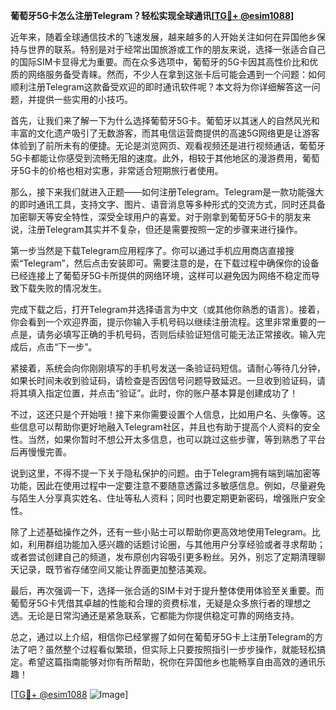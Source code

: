 **葡萄牙5G卡怎么注册Telegram？轻松实现全球通讯[[TG💪+ @esim1088](https://t.me/s/esim1088)]**

近年来，随着全球通信技术的飞速发展，越来越多的人开始关注如何在异国他乡保持与世界的联系。特别是对于经常出国旅游或工作的朋友来说，选择一张适合自己的国际SIM卡显得尤为重要。而在众多选项中，葡萄牙的5G卡因其高性价比和优质的网络服务备受青睐。然而，不少人在拿到这张卡后可能会遇到一个问题：如何顺利注册Telegram这款备受欢迎的即时通讯软件呢？本文将为你详细解答这一问题，并提供一些实用的小技巧。

首先，让我们来了解一下为什么选择葡萄牙5G卡。葡萄牙以其迷人的自然风光和丰富的文化遗产吸引了无数游客，而其电信运营商提供的高速5G网络更是让游客体验到了前所未有的便捷。无论是浏览网页、观看视频还是进行视频通话，葡萄牙5G卡都能让你感受到流畅无阻的速度。此外，相较于其他地区的漫游费用，葡萄牙5G卡的价格也相对实惠，非常适合短期旅行者使用。

那么，接下来我们就进入正题——如何注册Telegram。Telegram是一款功能强大的即时通讯工具，支持文字、图片、语音消息等多种形式的交流方式，同时还具备加密聊天等安全特性，深受全球用户的喜爱。对于刚拿到葡萄牙5G卡的朋友来说，注册Telegram其实并不复杂，但还是需要按照一定的步骤来进行操作。

第一步当然是下载Telegram应用程序了。你可以通过手机应用商店直接搜索“Telegram”，然后点击安装即可。需要注意的是，在下载过程中确保你的设备已经连接上了葡萄牙5G卡所提供的网络环境，这样可以避免因为网络不稳定而导致下载失败的情况发生。

完成下载之后，打开Telegram并选择语言为中文（或其他你熟悉的语言）。接着，你会看到一个欢迎界面，提示你输入手机号码以继续注册流程。这里非常重要的一点是，请务必填写正确的手机号码，否则后续验证短信可能无法正常接收。输入完成后，点击“下一步”。

紧接着，系统会向你刚刚填写的手机号发送一条验证码短信。请耐心等待几分钟，如果长时间未收到验证码，请检查是否因信号问题导致延迟。一旦收到验证码，请将其填入指定位置，并点击“验证”。此时，你的账户基本算是创建成功了！

不过，这还只是个开始哦！接下来你需要设置个人信息，比如用户名、头像等。这些信息可以帮助你更好地融入Telegram社区，并且也有助于提高个人资料的安全性。当然，如果你暂时不想公开太多信息，也可以跳过这些步骤，等到熟悉了平台后再慢慢完善。

说到这里，不得不提一下关于隐私保护的问题。由于Telegram拥有端到端加密等功能，因此在使用过程中一定要注意不要随意透露过多敏感信息。例如，尽量避免与陌生人分享真实姓名、住址等私人资料；同时也要定期更新密码，增强账户安全性。

除了上述基础操作之外，还有一些小贴士可以帮助你更高效地使用Telegram。比如，利用群组功能加入感兴趣的话题讨论圈，与其他用户分享经验或者寻求帮助；或者尝试创建自己的频道，发布原创内容吸引更多粉丝。另外，别忘了定期清理聊天记录，既节省存储空间又能让界面更加整洁美观。

最后，再次强调一下，选择一张合适的SIM卡对于提升整体使用体验至关重要。而葡萄牙5G卡凭借其卓越的性能和合理的资费标准，无疑是众多旅行者的理想之选。无论是日常沟通还是紧急联系，它都能为你提供稳定可靠的网络支持。

总之，通过以上介绍，相信你已经掌握了如何在葡萄牙5G卡上注册Telegram的方法了吧？虽然整个过程看似繁琐，但实际上只要按照指引一步步操作，就能轻松搞定。希望这篇指南能够对你有所帮助，祝你在异国他乡也能畅享自由高效的通讯乐趣！

[[TG💪+ @esim1088](https://t.me/s/esim1088) ![Image](https://i.postimg.cc/4NQfJmqS/Snipaste-2025-05-13-00-14-12.png)]